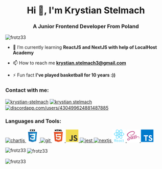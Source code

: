 <h1 align="center">Hi 👋, I'm Krystian Stelmach</h1>
<h3 align="center">A Junior Frontend Developer From Poland</h3>

<p align="left"> <img src="https://komarev.com/ghpvc/?username=frotz33&label=Profile%20views&color=0e75b6&style=flat" alt="frotz33" /> </p>

- 🌱 I’m currently learning **ReactJS and NextJS with help of LocalHost Academy**

- 📫 How to reach me **krystian.stelmach3@gmail.com**

- ⚡ Fun fact **I've played basketball for 10 years :))**

<h3 align="left">Contact with me:</h3>
<p align="left">
<a href="https://linkedin.com/in/krystian-stelmach" target="blank"><img align="center" src="https://raw.githubusercontent.com/rahuldkjain/github-profile-readme-generator/master/src/images/icons/Social/linked-in-alt.svg" alt="krystian-stelmach" height="30" width="40" /></a>
<a href="https://fb.com/krystian stelmach" target="blank"><img align="center" src="https://raw.githubusercontent.com/rahuldkjain/github-profile-readme-generator/master/src/images/icons/Social/facebook.svg" alt="krystian stelmach" height="30" width="40" /></a>
<a href="https://discord.gg/discordapp.com/users/430499624881487885" target="blank"><img align="center" src="https://raw.githubusercontent.com/rahuldkjain/github-profile-readme-generator/master/src/images/icons/Social/discord.svg" alt="discordapp.com/users/430499624881487885" height="30" width="40" /></a>
</p>

<h3 align="left">Languages and Tools:</h3>
<p align="left"> <a href="https://www.chartjs.org" target="_blank" rel="noreferrer"> <img src="https://www.chartjs.org/media/logo-title.svg" alt="chartjs" width="40" height="40"/> </a> <a href="https://www.w3schools.com/css/" target="_blank" rel="noreferrer"> <img src="https://raw.githubusercontent.com/devicons/devicon/master/icons/css3/css3-original-wordmark.svg" alt="css3" width="40" height="40"/> </a> <a href="https://git-scm.com/" target="_blank" rel="noreferrer"> <img src="https://www.vectorlogo.zone/logos/git-scm/git-scm-icon.svg" alt="git" width="40" height="40"/> </a> <a href="https://www.w3.org/html/" target="_blank" rel="noreferrer"> <img src="https://raw.githubusercontent.com/devicons/devicon/master/icons/html5/html5-original-wordmark.svg" alt="html5" width="40" height="40"/> </a> <a href="https://developer.mozilla.org/en-US/docs/Web/JavaScript" target="_blank" rel="noreferrer"> <img src="https://raw.githubusercontent.com/devicons/devicon/master/icons/javascript/javascript-original.svg" alt="javascript" width="40" height="40"/> </a> <a href="https://jestjs.io" target="_blank" rel="noreferrer"> <img src="https://www.vectorlogo.zone/logos/jestjsio/jestjsio-icon.svg" alt="jest" width="40" height="40"/> </a> <a href="https://nextjs.org/" target="_blank" rel="noreferrer"> <img src="https://cdn.worldvectorlogo.com/logos/nextjs-2.svg" alt="nextjs" width="40" height="40"/> </a> <a href="https://reactjs.org/" target="_blank" rel="noreferrer"> <img src="https://raw.githubusercontent.com/devicons/devicon/master/icons/react/react-original-wordmark.svg" alt="react" width="40" height="40"/> </a> <a href="https://sass-lang.com" target="_blank" rel="noreferrer"> <img src="https://raw.githubusercontent.com/devicons/devicon/master/icons/sass/sass-original.svg" alt="sass" width="40" height="40"/> </a> <a href="https://www.typescriptlang.org/" target="_blank" rel="noreferrer"> <img src="https://raw.githubusercontent.com/devicons/devicon/master/icons/typescript/typescript-original.svg" alt="typescript" width="40" height="40"/> </a> </p>

<p><img align="left" src="https://github-readme-stats.vercel.app/api/top-langs?username=frotz33&show_icons=true&locale=en&layout=compact" alt="frotz33" /></p>

<p>&nbsp;<img align="center" src="https://github-readme-stats.vercel.app/api?username=frotz33&show_icons=true&locale=en" alt="frotz33" /></p>

<p><img align="center" src="https://github-readme-streak-stats.herokuapp.com/?user=frotz33&" alt="frotz33" /></p>
